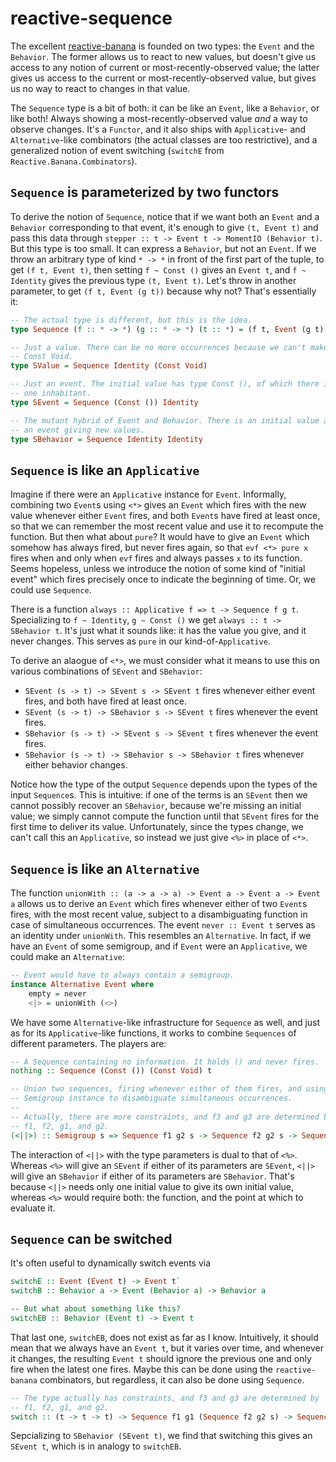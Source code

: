 # reactive-sequence

The excellent [reactive-banana](https://github.com/HeinrichApfelmus/reactive-banana)
is founded on two types: the `Event` and the `Behavior`. The former allows us
to react to new values, but doesn't give us access to any notion of current or
most-recently-observed value; the latter gives us access to the current or
most-recently-observed value, but gives us no way to react to changes in that
value.

The `Sequence` type is a bit of both: it can be like an `Event`, like a
`Behavior`, or like both! Always showing a most-recently-observed value *and*
a way to observe changes. It's a `Functor`, and it also ships with
`Applicative`- and `Alternative`-like combinators (the actual classes are too
restrictive), and a generalized notion of event switching (`switchE` from
`Reactive.Banana.Combinators`).

## `Sequence` is parameterized by two functors

To derive the notion of `Sequence`, notice that if we want both an `Event` and
a `Behavior` corresponding to that event, it's enough to give `(t, Event t)`
and pass this data through `stepper :: t -> Event t -> MomentIO (Behavior t)`.
But this type is too small. It can express a `Behavior`, but not an `Event`.
If we throw an arbitrary type of kind `* -> *` in front of the first part of
the tuple, to get `(f t, Event t)`, then setting `f ~ Const ()` gives an
`Event t`, and `f ~ Identity` gives the previous type `(t, Event t)`. Let's
throw in another parameter, to get `(f t, Event (g t))` because why not? That's
essentially it:

```Haskell
-- The actual type is different, but this is the idea.
type Sequence (f :: * -> *) (g :: * -> *) (t :: *) = (f t, Event (g t))

-- Just a value. There can be no more occurrences because we can't make a
-- Const Void.
type SValue = Sequence Identity (Const Void)

-- Just an event. The initial value has type Const (), of which there is only
-- one inhabitant.
type SEvent = Sequence (Const ()) Identity

-- The mutant hybrid of Event and Behavior. There is an initial value and
-- an event giving new values.
type SBehavior = Sequence Identity Identity
```

## `Sequence` is like an `Applicative`

Imagine if there were an `Applicative` instance for `Event`. Informally,
combining two `Event`s using `<*>` gives an `Event` which fires with the
new value whenever either `Event` fires, and both `Event`s have fired at least
once, so that we can remember the most recent value and use it to recompute
the function.
But then what about `pure`? It would have to give an `Event` which somehow has
always fired, but never fires again, so that `evf <*> pure x` fires when and
only when `evf` fires and always passes `x` to its function. Seems hopeless,
unless we introduce the notion of some kind of "initial event" which fires
precisely once to indicate the beginning of time. Or, we could use `Sequence`.

There is a function `always :: Applicative f => t -> Sequence f g t`.
Specializing to `f ~ Identity`, `g ~ Const ()` we get
`always :: t -> SBehavior t`. It's just what it sounds like: it has the
value you give, and it never changes. This serves as `pure` in our
kind-of-`Applicative`.

To derive an alaogue of `<*>`, we must consider what it means to use this on
various combinations of `SEvent` and `SBehavior`:

  - `SEvent (s -> t) -> SEvent s -> SEvent t` fires whenever either
    event fires, and both have fired at least once.
  - `SEvent (s -> t) -> SBehavior s -> SEvent t` fires whenever the
    event fires.
  - `SBehavior (s -> t) -> SEvent s -> SEvent t` fires whenever the
    event fires.
  - `SBehavior (s -> t) -> SBehavior s -> SBehavior t` fires whenever either
    behavior changes.

Notice how the type of the output `Sequence` depends upon the types of
the input `Sequence`s. This is intuitive: if one of the terms is an `SEvent`
then we cannot possibly recover an `SBehavior`, because we're missing an
initial value; we simply cannot compute the function until that `SEvent` fires
for the first time to deliver its value. Unfortunately, since the types change,
we can't call this an `Applicative`, so instead we just give `<%>` in place
of `<*>`.

## `Sequence` is like an `Alternative`

The function `unionWith :: (a -> a -> a) -> Event a -> Event a -> Event a`
allows us to derive an `Event` which fires whenever either of two `Event`s
fires, with the most recent value, subject to a disambiguating function in
case of simultaneous occurrences. The event `never :: Event t` serves as an
identity under `unionWith`. This resembles an `Alternative`. In fact, if
we have an `Event` of some semigroup, and if `Event` were an `Applicative`,
we could make an `Alternative`:

```Haskell
-- Event would have to always contain a semigroup.
instance Alternative Event where
    empty = never
    <|> = unionWith (<>)
```

We have some `Alternative`-like infrastructure for `Sequence` as well, and just
as for its `Applicative`-like functions, it works to combine `Sequences` of
different parameters. The players are:

```Haskell
-- A Sequence containing no information. It holds () and never fires.
nothing :: Sequence (Const ()) (Const Void) t

-- Union two sequences, firing whenever either of them fires, and using their
-- Semigroup instance to disambiguate simultaneous occurrences.
--
-- Actually, there are more constraints, and f3 and g3 are determined by
-- f1, f2, g1, and g2.
(<||>) :: Semigroup s => Sequence f1 g2 s -> Sequence f2 g2 s -> Sequence f3 g3 s
```

The interaction of `<||>` with the type parameters is dual to that of `<%>`.
Whereas `<%>` will give an `SEvent` if either of its parameters are `SEvent`,
`<||>` will give an `SBehavior` if either of its parameters are `SBehavior`.
That's because `<||>` needs only one initial value to give its own initial
value, whereas `<%>` would require both: the function, and the point at which
to evaluate it.

## `Sequence` can be switched

It's often useful to dynamically switch events via

```Haskell
switchE :: Event (Event t) -> Event t`
switchB :: Behavior a -> Event (Behavior a) -> Behavior a 

-- But what about something like this?
switchEB :: Behavior (Event t) -> Event t
```

That last one, `switchEB`, does not exist as far as I know. Intuitively, it
should mean that we always have an `Event t`, but it varies over time, and
whenever it changes, the resulting `Event t` should ignore the previous
one and only fire when the latest one fires. Maybe this can be done using
the `reactive-banana` combinators, but regardless, it can also be done using
`Sequence`.

```Haskell
-- The type actually has constraints, and f3 and g3 are determined by
-- f1, f2, g1, and g2.
switch :: (t -> t -> t) -> Sequence f1 g1 (Sequence f2 g2 s) -> Sequence f3 g3 s
```

Sepcializing to `SBehavior (SEvent t)`, we find that switching this gives
an `SEvent t`, which is in analogy to `switchEB`.
